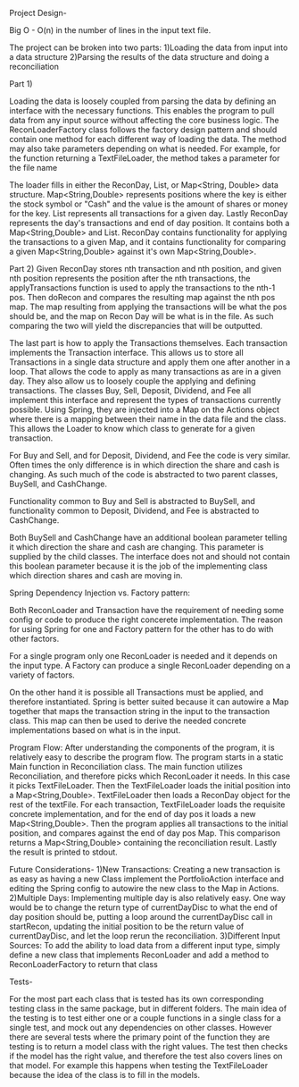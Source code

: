 Project Design-

Big O - O(n) in the number of lines in the input text file.

The project can be broken into two parts:
1)Loading the data from input into a data structure
2)Parsing the results of the data structure and doing a reconciliation

Part 1)

Loading the data is loosely coupled from parsing the data by defining an interface with
the necessary functions. This enables the program to pull data from any input source without
affecting the core business logic.
The ReconLoaderFactory class follows the factory design pattern and should contain
one method for each different way of loading the data.
The method may also take parameters depending on what is needed. For example, for the
function returning a TextFileLoader, the method takes a parameter for the file name

The loader fills in either the ReconDay, List<Transaction>, or Map<String, Double> data structure.
Map<String,Double> represents positions where the key is either the stock symbol or "Cash"
and the value is the amount of shares or money for the key. List<Transaction> represents all
transactions for a given day. 
Lastly ReconDay represents the day's transactions and end of day position.
It contains both a Map<String,Double> and List<Transactions>.
ReconDay contains functionality for applying the transactions to a given Map, and it contains
functionality for comparing a given Map<String,Double> against it's  own Map<String,Double>. 

Part 2)
Given ReconDay stores nth transaction and nth position, and given nth position
represents the position after the nth transactions, the applyTransactions function is used
to apply the transactions to the nth-1 pos. Then doRecon and compares the resulting map against the
nth pos map. The map resulting from applying the transactions will be what the pos should be,
and the map on Recon Day will be what is in the file. As such comparing the two will
yield the discrepancies that will be outputted.

The last part is how to apply the Transactions themselves. Each transaction implements
the Transaction interface. This allows us to store all Transactions in a single data
structure and apply them one after another in a loop. That allows the code to apply as
many transactions as are in a given day. They also allow us to loosely couple the applying
and defining transactions.
The classes Buy, Sell, Deposit, Dividend, and Fee all implement this interface and represent
the types of transactions currently possible. Using Spring, they are injected into a Map
on the Actions object where there is a mapping between their name in the data file and
the class. This allows the Loader to know which class to generate for a given transaction.

For Buy and Sell, and for Deposit, Dividend, and Fee the code is very similar. Often times
the only difference is in which direction the share and cash is changing. As such much of
the code is abstracted to two parent classes, BuySell, and CashChange.

Functionality common to Buy and Sell is abstracted to BuySell, and functionality common to
Deposit, Dividend, and Fee is abstracted to CashChange.

Both BuySell and CashChange have an additional boolean parameter telling it which direction 
the share and cash are changing. This parameter is supplied by the child classes. The interface
does not and should not contain this boolean parameter because it is the job of the 
implementing class which direction shares and cash are moving in.


Spring Dependency Injection vs. Factory pattern:

Both ReconLoader and Transaction have the requirement of needing some
config or code to produce the right concerete implementation. The reason for using Spring
for one and Factory pattern for the other has to do with other factors.

For a single program only one ReconLoader is needed and it depends on
the input type. A Factory can produce a single ReconLoader depending on a variety of factors.

On the other hand it is possible all Transactions must be applied, and therefore instantiated.
Spring is better suited because it can autowire a Map together that maps the transaction
string in the input to the transaction class. This map can then be used to derive the
needed concrete implementations based on what is in the input.

Program Flow:
After understanding the components of the program, it is relatively easy to describe
the program flow. The program starts in a static Main function in Reconciliation class.
The main function utilizes Reconciliation, and therefore picks which ReconLoader it needs.
In this case it picks TextFileLoader. Then the TextFileLoader loads the initial position
into a Map<String,Double>. TextFileLoader then loads a ReconDay object for the rest of the
textFile. For each transaction, TextFileLoader loads the requisite concrete implementation, and
for the end of day pos it loads a new Map<String,Double>. Then the program applies all
transactions to the initial position, and compares against the end of day pos Map. This
comparison returns a Map<String,Double> containing the reconciliation result. Lastly the
result is printed to stdout.

Future Considerations-
1)New Transactions: Creating a new transaction is as easy as having a new Class implement
the PortfolioAction interface and editing the Spring config to autowire the new class
to the Map in Actions.
2)Multiple Days: Implementing multiple day is also relatively easy. One way would be
to change the return type of currentDayDisc to what the end of day position should be, putting
a loop around the currentDayDisc call in startRecon, updating the initial position
to be the return value of currentDayDisc, and let the loop rerun the reconciliation.
3)Different Input Sources: To add the ability to load data from a different input type,
simply define a new class that implements ReconLoader and add a method to ReconLoaderFactory
to return that class



Tests-

For the most part each class that is tested has its own corresponding testing class in the
same package, but in different folders. The main idea of the testing is to test either one
or a couple functions in a single class for a single test, and mock out any dependencies
on other classes. 
However there are several tests where the primary point of the function
they are testing is to return a model class with the right values. The test then checks
if the model has the right value, and therefore the test also covers lines on that model.
For example this happens when testing the TextFileLoader because the idea of the class
is to fill in the models.
